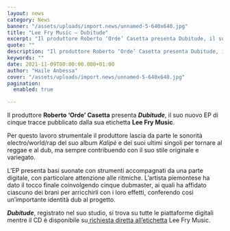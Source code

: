 ```yaml
---
layout: news
category: News
banner: "/assets/uploads/import.news/unnamed-5-640x640.jpg"
title: "Lee Fry Music – Dubitude"
excerpt: "Il produttore Roberto ‘Orde’ Casetta presenta Dubitude, il suo nuovo EP di cinque tracce pubblicato dalla sua etichetta Lee Fry Music. Per questo lavoro strumentale il produttore lascia da parte le sonorità electro/world/rap del suo album Kalipè e dei suoi ultimi singoli per tornare al reggae e al dub, ma sempre contribuendo con il suo stile originale e variegato. L’EP presenta [&hellip"
quote: ""
description: "Il produttore Roberto ‘Orde’ Casetta presenta Dubitude, il suo nuovo EP di cinque tracce pubblicato dalla sua etichetta Lee Fry Music. Per questo lavoro strumentale il produttore lascia da parte le sonorità electro/world/rap del suo album Kalipè e dei suoi ultimi singoli per tornare al reggae e al dub, ma sempre contribuendo con il suo stile originale e variegato. L’EP presenta [&hellip"
keywords: ""
date: 2021-11-09T00:00:00.000+01:00
author: "Haile Anbessa"
cover: "/assets/uploads/import.news/unnamed-5-640x640.jpg"
pagination:
  enabled: true

---
```


Il produttore **Roberto ‘Orde’ Casetta** presenta _**Dubitude**_, il suo nuovo EP di cinque tracce pubblicato dalla sua etichetta **Lee Fry Music**.

Per questo lavoro strumentale il produttore lascia da parte le sonorità electro/world/rap del suo album _Kalipè_ e dei suoi ultimi singoli per tornare al reggae e al dub, ma sempre contribuendo con il suo stile originale e variegato.

L’EP presenta basi suonate con strumenti accompagnati da una parte digitale, con particolare attenzione alle ritmiche. L’artista piemontese ha dato il tocco finale coinvolgendo cinque dubmaster, ai quali ha affidato ciascuno dei brani per arricchirli con i loro effetti, conferendo così un’importante identità dub al progetto.

_**Dubitude**_, registrato nel suo studio, si trova su tutte le piattaforme digitali mentre il CD è disponibile su[ richiesta diretta all’etichetta](mailto:leefrymusic@gmail.com) Lee Fry Music.
